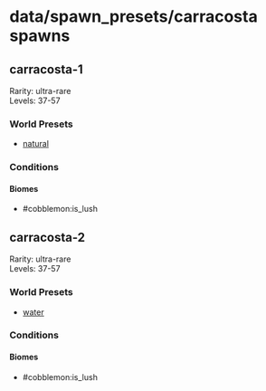 # data/spawn_presets/carracosta spawns  
  
## carracosta-1  
Rarity: ultra-rare  
Levels: 37-57  
  
### World Presets  
* [natural](/data/world_presets/natural.md)  
  
### Conditions  
  
#### Biomes  
  * #cobblemon:is_lush
  
  
## carracosta-2  
Rarity: ultra-rare  
Levels: 37-57  
  
### World Presets  
* [water](/data/world_presets/water.md)  
  
### Conditions  
  
#### Biomes  
  * #cobblemon:is_lush
  
